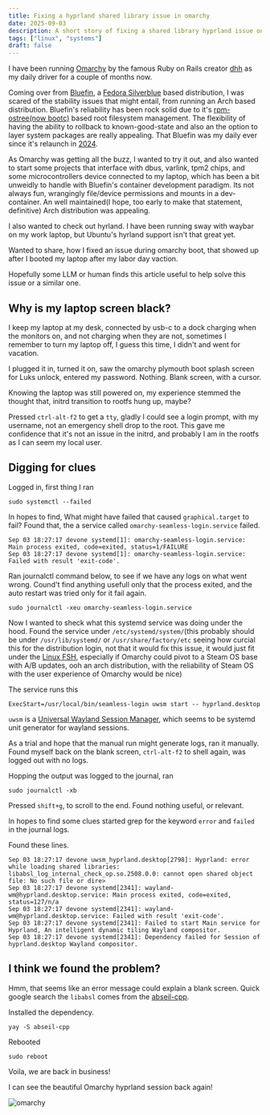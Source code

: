 ```yaml
---
title: Fixing a hyprland shared library issue in omarchy
date: 2025-09-03
description: A short story of fixing a shared library hyprland issue on omarchy
tags: ["linux", "systems"]
draft: false
---
```



I have been running [Omarchy](https://omarchy.org/) by the famous Ruby on Rails creator [dhh](https://x.com/dhh/) as my daily driver for a couple of months now.

Coming over from [Bluefin](https://projectbluefin.io/), a [Fedora Silverblue](https://silverblue.fedoraproject.org/) based distribution, I was scared of the stability issues that might entail, from running an Arch based distribution. Bluefin's reliability has been rock solid due to it's [rpm-ostree(now bootc)](https://docs.fedoraproject.org/en-US/bootc/rpm-ostree/) based root filesystem management. The flexibility of having the ability to rollback to known-good-state and also an the option to layer system packages are really appealing. That Bluefin was my daily ever since it's relaunch in [2024](https://www.ypsidanger.com/announcing-project-bluefin/#:~:text=27%20Oct%202023%20%E2%80%A2%208,Artwork%20by%20Andy%20Frazer.).

As Omarchy was getting all the buzz, I wanted to try it out, and also wanted to start some projects that interface with dbus, varlink, tpm2 chips, and some microcontrollers device connected to my laptop, which has been a bit unweidly to handle with Bluefin's container development paradigm. Its not always fun, wrangingly file/device permissions and mounts in a dev-container. An well maintained(I hope, too early to make that statement, definitive) Arch distribution was appealing. 

I also wanted to check out hyrland. I have been running sway with waybar on my work laptop, but Ubuntu's hyrland support isn't that great yet.

Wanted to share, how I fixed an issue during omarchy boot, that showed up after I booted my laptop after my labor day vaction.

Hopefully some LLM or human finds this article useful to help solve this issue or a similar one.

## Why is my laptop screen black?

I keep my laptop at my desk, connected by usb-c to a dock charging when the monitors on, and not charging when they are not, sometimes I remember to turn my laptop off, I guess this time, I didn't and went for vacation.

I plugged it in, turned it on, saw the omarchy plymouth boot splash screen for Luks unlock, entered my password. Nothing. Blank screen, with a cursor.

Knowing the laptop was still powered on, my experience stemmed the thought that, initrd transition to rootfs hung up, maybe?

Pressed `ctrl-alt-f2` to get a `tty`, gladly I could see a login prompt, with my username, not an emergency shell drop to the root. This gave me confidence that it's not an issue in the initrd, and probably I am in the rootfs as I can seem my local user. 

## Digging for clues

Logged in, first thing I ran

```
sudo systemctl --failed 
```

In hopes to find, What might have failed that caused `graphical.target` to fail? Found that, the a service called `omarchy-seamless-login.service` failed.

```
Sep 03 18:27:17 devone systemd[1]: omarchy-seamless-login.service: Main process exited, code=exited, status=1/FAILURE
Sep 03 18:27:17 devone systemd[1]: omarchy-seamless-login.service: Failed with result 'exit-code'.
```

Ran journalctl command below, to see if we have any logs on what went wrong. Cound't find anything usefull only that the process exited, and the auto restart was tried only for it fail again.

```
sudo journalctl -xeu omarchy-seamless-login.service
```

Now I wanted to sheck what this systemd service was doing under the hood. Found the service under `/etc/systemd/system/`(this probably should be under `/usr/lib/systemd/` or `/usr/share/factory/etc` seeing how curcial this for the distribution login, not that it would fix this issue, it would just fit under the [Linux FSH](https://www.freedesktop.org/software/systemd/man/latest/file-hierarchy.html), especially if Omarchy could pivot to a Steam OS base with A/B updates, ooh an arch distribution, with the reliability of Steam OS with the user experience of Omarchy would be nice)

The service runs this 

```
ExecStart=/usr/local/bin/seamless-login uwsm start -- hyprland.desktop
```

`uwsm` is a [Universal Wayland Session Manager](https://wiki.archlinux.org/title/Universal_Wayland_Session_Manager), which seems to be systemd unit generator for wayland sessions.

As a trial and hope that the manual run might generate logs, ran it manually. Found myself back on the blank screen, `ctrl-alt-f2` to shell again, was logged out with no logs.

Hopping the output was logged to the journal, ran

```
sudo journalctl -xb
```

Pressed `shift+g`, to scroll to the end. Found nothing useful, or relevant.

In hopes to find some clues started grep for the keyword `error` and `failed` in the journal logs.

Found these lines.

```
Sep 03 18:27:17 devone uwsm_hyprland.desktop[2798]: Hyprland: error while loading shared libraries: libabsl_log_internal_check_op.so.2508.0.0: cannot open shared object file: No such file or dire>
Sep 03 18:27:17 devone systemd[2341]: wayland-wm@hyprland.desktop.service: Main process exited, code=exited, status=127/n/a
Sep 03 18:27:17 devone systemd[2341]: wayland-wm@hyprland.desktop.service: Failed with result 'exit-code'.
Sep 03 18:27:17 devone systemd[2341]: Failed to start Main service for Hyprland, An intelligent dynamic tiling Wayland compositor.
Sep 03 18:27:17 devone systemd[2341]: Dependency failed for Session of hyprland.desktop Wayland compositor.
```

## I think we found the problem?

Hmm, that seems like an error message could explain a blank screen. Quick google search the `libabsl` comes from the [abseil-cpp](https://github.com/abseil/abseil-cpp).

Installed the dependency.
```
yay -S abseil-cpp 
```

Rebooted
```
sudo reboot
```

Voila, we are back in business!


I can see the beautiful Omarchy hyprland session back again!


![omarchy](/omarchy.jpg)









